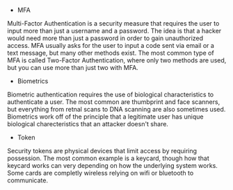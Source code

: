  - MFA

Multi-Factor Authentication is a security measure that requires the user to input more than just a username and a password.
The idea is that a hacker would need more than just a password in order to gain unauthorized access.
MFA usually asks for the user to input a code sent via email or a text message, but many other methods exist.
The most common type of MFA is called Two-Factor Authentication, where only two methods are used, but you can use more than just two with MFA.

 - Biometrics

Biometric authentication requires the use of biological characteristics to authenticate a user.
The most common are thumbprint and face scanners, but everything from retnal scans to DNA scanning are also sometimes used.
Biometrics work off of the principle that a legitimate user has unique biological charecteristics that an attacker doesn't share.

 - Token

Security tokens are physical devices that limit access by requiring possession.
The most common example is a keycard, though how that keycard works can very depending on how the underlying system works.
Some cards are completly wireless relying on wifi or bluetooth to communicate.